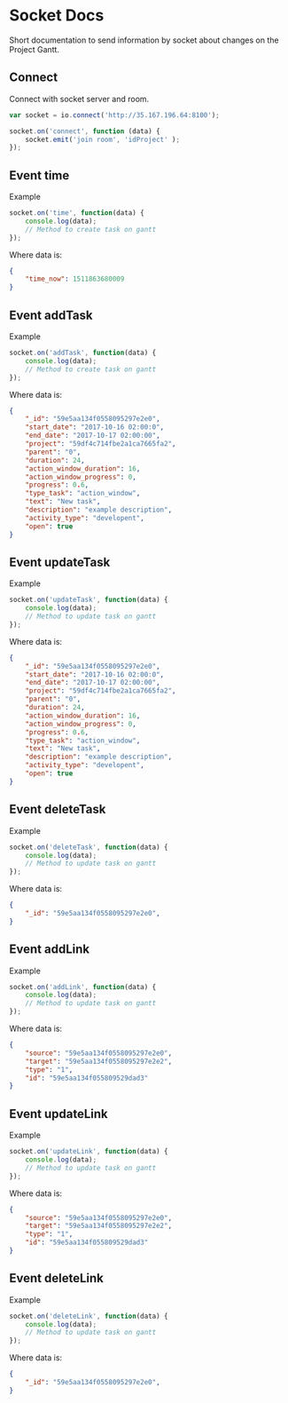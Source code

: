 # Socket Docs

Short documentation to send information by socket about changes on the Project Gantt.


## Connect 

Connect with socket server and room.

```js
var socket = io.connect('http://35.167.196.64:8100');

socket.on('connect', function (data) {
    socket.emit('join room', 'idProject' );
});
```

## Event time

Example 

```js
socket.on('time', function(data) {
    console.log(data);
    // Method to create task on gantt
});
```

Where data is: 

```json
{
    "time_now": 1511863680009
}
```

## Event addTask 

Example 

```js
socket.on('addTask', function(data) {
    console.log(data);
    // Method to create task on gantt
});
```

Where data is: 

```json
{
    "_id": "59e5aa134f0558095297e2e0",
    "start_date": "2017-10-16 02:00:0",
    "end_date": "2017-10-17 02:00:00",
    "project": "59df4c714fbe2a1ca7665fa2",
    "parent": "0",
    "duration": 24,
    "action_window_duration": 16,
    "action_window_progress": 0, 
    "progress": 0.6,
    "type_task": "action_window",
    "text": "New task",
    "description": "example description",
    "activity_type": "developent", 
    "open": true
}
```

## Event updateTask

Example 

```js
socket.on('updateTask', function(data) {
    console.log(data);
    // Method to update task on gantt
});
```

Where data is: 

```json
{
    "_id": "59e5aa134f0558095297e2e0",
    "start_date": "2017-10-16 02:00:0",
    "end_date": "2017-10-17 02:00:00",
    "project": "59df4c714fbe2a1ca7665fa2",
    "parent": "0",
    "duration": 24,
    "action_window_duration": 16,
    "action_window_progress": 0, 
    "progress": 0.6,
    "type_task": "action_window",
    "text": "New task",
    "description": "example description",
    "activity_type": "developent", 
    "open": true
}
```

## Event deleteTask

Example 

```js
socket.on('deleteTask', function(data) {
    console.log(data);
    // Method to update task on gantt
});
```

Where data is: 

```json
{
    "_id": "59e5aa134f0558095297e2e0",
}
```


## Event addLink

Example 

```js
socket.on('addLink', function(data) {
    console.log(data);
    // Method to update task on gantt
});
```

Where data is: 

```json
{
    "source": "59e5aa134f0558095297e2e0",
    "target": "59e5aa134f0558095297e2e2",
    "type": "1", 
    "id": "59e5aa134f055809529dad3" 
}
```

## Event updateLink

Example 

```js
socket.on('updateLink', function(data) {
    console.log(data);
    // Method to update task on gantt
});
```

Where data is: 

```json
{
    "source": "59e5aa134f0558095297e2e0",
    "target": "59e5aa134f0558095297e2e2",
    "type": "1",  
    "id": "59e5aa134f055809529dad3" 
}
```

## Event deleteLink

Example 

```js
socket.on('deleteLink', function(data) {
    console.log(data);
    // Method to update task on gantt
});
```

Where data is: 

```json
{
    "_id": "59e5aa134f0558095297e2e0",
}
```